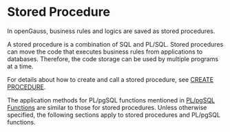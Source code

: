 # Stored Procedure<a name="EN-US_TOPIC_0257854925"></a>

In openGauss, business rules and logics are saved as stored procedures.

A stored procedure is a combination of SQL and PL/SQL. Stored procedures can move the code that executes business rules from applications to databases. Therefore, the code storage can be used by multiple programs at a time.

For details about how to create and call a stored procedure, see  [CREATE PROCEDURE](create-procedure.md).

The application methods for PL/pgSQL functions mentioned in  [PL/pgSQL Functions](pl-pgsql-functions.md)  are similar to those for stored procedures. Unless otherwise specified, the following sections apply to stored procedures and PL/pgSQL functions.


